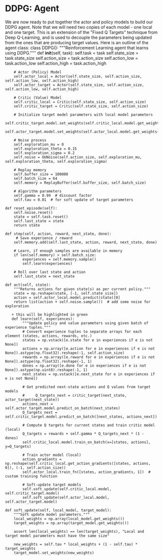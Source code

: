 # DDPG: Agent
We are now ready to put together the actor and policy models to build our DDPG agent. Note that we will need two copies of each model - one local and one target. This is an extension of the "Fixed Q Targets" technique from Deep Q-Learning, and is used to decouple the parameters being updated from the ones that are producing target values.
Here is an outline of the agent class:
class DDPG():
    """Reinforcement Learning agent that learns using DDPG."""
    def __init__(self, task):
        self.task = task
        self.state_size = task.state_size
        self.action_size = task.action_size
        self.action_low = task.action_low
        self.action_high = task.action_high

        # Actor (Policy) Model
        self.actor_local = Actor(self.state_size, self.action_size, self.action_low, self.action_high)
        self.actor_target = Actor(self.state_size, self.action_size, self.action_low, self.action_high)

        # Critic (Value) Model
        self.critic_local = Critic(self.state_size, self.action_size)
        self.critic_target = Critic(self.state_size, self.action_size)

        # Initialize target model parameters with local model parameters
        self.critic_target.model.set_weights(self.critic_local.model.get_weights())
        self.actor_target.model.set_weights(self.actor_local.model.get_weights())

        # Noise process
        self.exploration_mu = 0
        self.exploration_theta = 0.15
        self.exploration_sigma = 0.2
        self.noise = OUNoise(self.action_size, self.exploration_mu, self.exploration_theta, self.exploration_sigma)

        # Replay memory
        self.buffer_size = 100000
        self.batch_size = 64
        self.memory = ReplayBuffer(self.buffer_size, self.batch_size)

        # Algorithm parameters
        self.gamma = 0.99  # discount factor
        self.tau = 0.01  # for soft update of target parameters

    def reset_episode(self):
        self.noise.reset()
        state = self.task.reset()
        self.last_state = state
        return state

    def step(self, action, reward, next_state, done):
         # Save experience / reward
        self.memory.add(self.last_state, action, reward, next_state, done)

        # Learn, if enough samples are available in memory
        if len(self.memory) > self.batch_size:
            experiences = self.memory.sample()
            self.learn(experiences)

        # Roll over last state and action
        self.last_state = next_state

    def act(self, state):
        """Returns actions for given state(s) as per current policy."""
        state = np.reshape(state, [-1, self.state_size])
        action = self.actor_local.model.predict(state)[0]
        return list(action + self.noise.sample())  # add some noise for exploration

```
   + this will be highlighted in green
   def learn(self, experiences):
        """Update policy and value parameters using given batch of experience tuples."""
        # Convert experience tuples to separate arrays for each element (states, actions, rewards, etc.)
        states = np.vstack([e.state for e in experiences if e is not None])
        actions = np.array([e.action for e in experiences if e is not None]).astype(np.float32).reshape(-1, self.action_size)
        rewards = np.array([e.reward for e in experiences if e is not None]).astype(np.float32).reshape(-1, 1)
        dones = np.array([e.done for e in experiences if e is not None]).astype(np.uint8).reshape(-1, 1)
        next_states = np.vstack([e.next_state for e in experiences if e is not None])

        # Get predicted next-state actions and Q values from target models
        #     Q_targets_next = critic_target(next_state, actor_target(next_state))
        actions_next = self.actor_target.model.predict_on_batch(next_states)
        Q_targets_next = self.critic_target.model.predict_on_batch([next_states, actions_next])

        # Compute Q targets for current states and train critic model (local)
        Q_targets = rewards + self.gamma * Q_targets_next * (1 - dones)
        self.critic_local.model.train_on_batch(x=[states, actions], y=Q_targets)

        # Train actor model (local)
        action_gradients = np.reshape(self.critic_local.get_action_gradients([states, actions, 0]), (-1, self.action_size))
        self.actor_local.train_fn([states, action_gradients, 1])  # custom training function

        # Soft-update target models
        self.soft_update(self.critic_local.model, self.critic_target.model)
        self.soft_update(self.actor_local.model, self.actor_target.model)   
```
    def soft_update(self, local_model, target_model):
        """Soft update model parameters."""
        local_weights = np.array(local_model.get_weights())
        target_weights = np.array(target_model.get_weights())

        assert len(local_weights) == len(target_weights), "Local and target model parameters must have the same size"

        new_weights = self.tau * local_weights + (1 - self.tau) * target_weights
        target_model.set_weights(new_weights)
